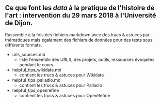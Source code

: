 ## Ce que font les *data* à la pratique de l'histoire de l'art :  intervention du 29 mars 2018 à l'Université de Dijon.

Rassemble à la fois des fichiers markdown avec des trucs & astuces par thématiques mais également des fichiers de données pour des tests sous différents formats.

* urls_sources.md
  * liste l'ensemble des URLS, des projets, outils, ressources évoquées pendant le cours.
* helpful_tips_wikidata.md
  * contient les trucs & astuces  pour Wikidata
* helpful_tips_palladio.md
  * contient les trucs & astuces  pour Palladio
* helpful_tips_openrefine
  * contient les trucs & astuces  pour OpenRefine
